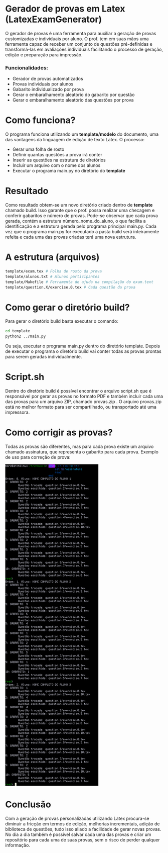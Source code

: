 # Gerador de provas em Latex (LatexExamGenerator)
O gerador de provas é uma ferramenta para auxiliar a geração de provas customizadas e individuais por aluno.
O prof. tem em suas mãos uma ferramenta capaz de receber um conjunto de questões pré-definidas e transformá-las em avaliações individuais facilitando o processo de geração, edição e preparação para impressão.
### Funcionalidades:
 - Gerador de provas automatizados
 - Provas individuais por alunos
 - Gabarito individualizado por prova
 - Gerar o embaralhamento aleatório do gabarito por questão
 - Gerar o embaralhamento aleatório das questões por prova

# Como funciona?
O programa funciona utilizando um **template/modelo** do documento, uma das vantagens da linguagem de edição de texto Latex.
O processo:
 - Gerar uma folha de rosto
 - Definir quantas questões a prova irá conter
 - Inserir as questões na estrutura de diretórios
 - Incluir um arquivo com o nome dos alunos
 - Executar o programa main.py no diretório do **template**
 
# Resultado 
Como resultado obtem-se um novo diretório criado dentro de **template** chamado build. Isso garante que o prof. possa realizar uma checagem e conferir gabaritos e número de provas.
Pode-se observar que cada prova gerada, contém a estrutura número_nome_do_aluno, o que facilita a identificação e a estrutura gerada pelo programa principal main.py. 
Cada vez que o programa main.py for executado a pasta build será inteiramente refeita e cada uma das provas criadas terá uma nova estrutura.

# A estrutura (arquivos)
```sh
template/exam.tex # Folha de rosto da prova
template/alunos.txt # Alunos participantes
template/Makefile # Ferramenta de ajuda na compilação do exam.text
template/question.X/exercise.0.tex # Cada questão da prova
```

# Como gerar o diretório build?
Para gerar o diretório build basta executar o comando:
```sh
cd template
python2 ../main.py
```

Ou seja, executar o programa main.py dentro do diretório template.
Depois de executar o programa o diretório build vai conter todas as provas prontas para serem geradas individualmente.

# Script.sh
Dentro do diretório build é possível encontrar o arquivo script.sh que é responsável por gerar as provas no formato PDF e também incluir cada uma das provas para um arquivo ZIP, chamado provas.zip . O arquivo provas.zip está no melhor formato para ser compartilhado, ou transportado até uma impressora.

# Como corrigir as provas?
Todas as provas são diferentes, mas para cada prova existe um arquivo chamado assinatura, que representa o gabarito para cada prova.
Exemplo de uso para correção de prova:

[![N|Solid](https://raw.githubusercontent.com/marc-queiroz/LatexExamGenerator/master/assinatura.png)](Exemplo)

# Conclusão
Com a geração de provas personalizadas utilizando Latex procura-se diminuir a fricção em termos de edição, melhorias incrementais, adição de biblioteca de questões, tudo isso aliado a facilidade de gerar novas provas.
No dia a dia também é possível salvar cada uma das provas e criar um repositório para cada uma de suas provas, sem o risco de perder qualquer informação.

